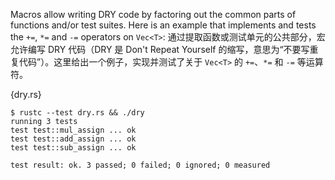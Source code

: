 Macros allow writing DRY code by factoring out the common parts of functions
and/or test suites. Here is an example that implements and tests the `+=`, `*=`
and `-=` operators on `Vec<T>`:
通过提取函数或测试单元的公共部分，宏允许编写 DRY 代码（DRY 是 Don't Repeat Yourself 的缩写，意思为“不要写重复代码”）。这里给出一个例子，实现并测试了关于 `Vec<T>` 的 `+=`、`*=` 和 `-=` 等运算符。

{dry.rs}

```
$ rustc --test dry.rs && ./dry
running 3 tests
test test::mul_assign ... ok
test test::add_assign ... ok
test test::sub_assign ... ok

test result: ok. 3 passed; 0 failed; 0 ignored; 0 measured
```
